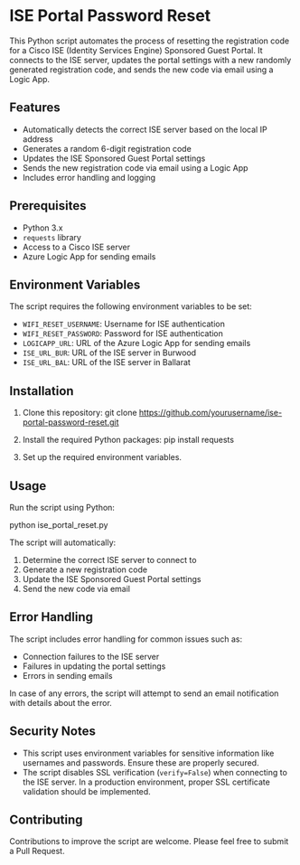 # ISE Portal Password Reset

This Python script automates the process of resetting the registration code for a Cisco ISE (Identity Services Engine) Sponsored Guest Portal. It connects to the ISE server, updates the portal settings with a new randomly generated registration code, and sends the new code via email using a Logic App.

## Features

- Automatically detects the correct ISE server based on the local IP address
- Generates a random 6-digit registration code
- Updates the ISE Sponsored Guest Portal settings
- Sends the new registration code via email using a Logic App
- Includes error handling and logging

## Prerequisites

- Python 3.x
- `requests` library
- Access to a Cisco ISE server
- Azure Logic App for sending emails

## Environment Variables

The script requires the following environment variables to be set:

- `WIFI_RESET_USERNAME`: Username for ISE authentication
- `WIFI_RESET_PASSWORD`: Password for ISE authentication
- `LOGICAPP_URL`: URL of the Azure Logic App for sending emails
- `ISE_URL_BUR`: URL of the ISE server in Burwood
- `ISE_URL_BAL`: URL of the ISE server in Ballarat

## Installation

1. Clone this repository:
git clone https://github.com/yourusername/ise-portal-password-reset.git


2. Install the required Python packages:
pip install requests


3. Set up the required environment variables.

## Usage

Run the script using Python:

python ise_portal_reset.py


The script will automatically:
1. Determine the correct ISE server to connect to
2. Generate a new registration code
3. Update the ISE Sponsored Guest Portal settings
4. Send the new code via email

## Error Handling

The script includes error handling for common issues such as:
- Connection failures to the ISE server
- Failures in updating the portal settings
- Errors in sending emails

In case of any errors, the script will attempt to send an email notification with details about the error.

## Security Notes

- This script uses environment variables for sensitive information like usernames and passwords. Ensure these are properly secured.
- The script disables SSL verification (`verify=False`) when connecting to the ISE server. In a production environment, proper SSL certificate validation should be implemented.

## Contributing

Contributions to improve the script are welcome. Please feel free to submit a Pull Request.
